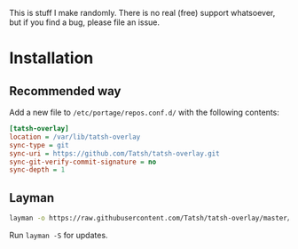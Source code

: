 This is stuff I make randomly. There is no real (free) support whatsoever, but if you find a bug, please file an issue.

# Installation

## Recommended way

Add a new file to `/etc/portage/repos.conf.d/` with the following contents:

```ini
[tatsh-overlay]
location = /var/lib/tatsh-overlay
sync-type = git
sync-uri = https://github.com/Tatsh/tatsh-overlay.git
sync-git-verify-commit-signature = no
sync-depth = 1
```

## Layman

```bash
layman -o https://raw.githubusercontent.com/Tatsh/tatsh-overlay/master/layman.xml -fa tatsh-overlay
```

Run `layman -S` for updates.
